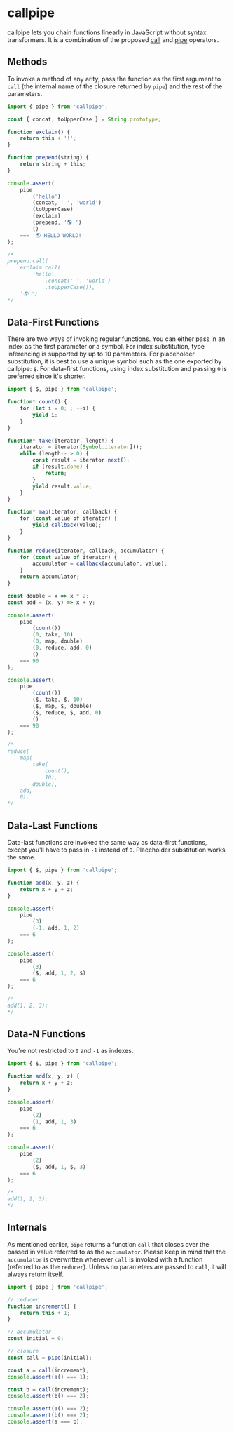 # callpipe

callpipe lets you chain functions linearly in JavaScript without syntax transformers. It is a combination of the proposed [call](https://github.com/tc39/proposal-call-this) and [pipe](https://github.com/tc39/proposal-pipeline-operator) operators.

## Methods

To invoke a method of any arity, pass the function as the first argument to `call` (the internal name of the closure returned by `pipe`) and the rest of the parameters.

```js
import { pipe } from 'callpipe';

const { concat, toUpperCase } = String.prototype;

function exclaim() {
	return this + '!';
}

function prepend(string) {
	return string + this;
}

console.assert(
	pipe
		('hello')
		(concat, ' ', 'world')
		(toUpperCase)
		(exclaim)
		(prepend, '🌎 ')
		()
	=== '🌎 HELLO WORLD!'
);

/*
prepend.call(
	exclaim.call(
		'hello'
			.concat(' ', 'world')
			.toUpperCase()),
	'🌎 ')
*/
```

## Data-First Functions

There are two ways of invoking regular functions. You can either pass in an index as the first parameter or a symbol. For index substitution, type inferencing is supported by up to 10 parameters. For placeholder substitution, it is best to use a unique symbol such as the one exported by callpipe: `$`. For data-first functions, using index substitution and passing `0` is preferred since it's shorter.

```js
import { $, pipe } from 'callpipe';

function* count() {
	for (let i = 0; ; ++i) {
		yield i;
	}
}

function* take(iterator, length) {
	iterator = iterator[Symbol.iterator]();
	while (length-- > 0) {
		const result = iterator.next();
		if (result.done) {
			return;
		}
		yield result.value;
	}
}

function* map(iterator, callback) {
	for (const value of iterator) {
		yield callback(value);
	}
}

function reduce(iterator, callback, accumulator) {
	for (const value of iterator) {
		accumulator = callback(accumulator, value);
	}
	return accumulator;
}

const double = x => x * 2;
const add = (x, y) => x + y;

console.assert(
	pipe
		(count())
		(0, take, 10)
		(0, map, double)
		(0, reduce, add, 0)
		()
	=== 90
);

console.assert(
	pipe
		(count())
		($, take, $, 10)
		($, map, $, double)
		($, reduce, $, add, 0)
		()
	=== 90
);

/*
reduce(
	map(
		take(
			count(),
			10),
		double),
	add,
	0);
*/
```

## Data-Last Functions

Data-last functions are invoked the same way as data-first functions, except you'll have to pass in `-1` instead of `0`. Placeholder substitution works the same.

```js
import { $, pipe } from 'callpipe';

function add(x, y, z) {
	return x + y + z;
}

console.assert(
	pipe
		(3)
		(-1, add, 1, 2)
	=== 6
);

console.assert(
	pipe
		(3)
		($, add, 1, 2, $)
	=== 6
);

/*
add(1, 2, 3);
*/
```

## Data-N Functions

You're not restricted to `0` and `-1` as indexes.

```js
import { $, pipe } from 'callpipe';

function add(x, y, z) {
	return x + y + z;
}

console.assert(
	pipe
		(2)
		(1, add, 1, 3)
	=== 6
);

console.assert(
	pipe
		(2)
		($, add, 1, $, 3)
	=== 6
);

/*
add(1, 2, 3);
*/
```

## Internals

As mentioned earlier, `pipe` returns a function `call` that closes over the passed in value referred to as the `accumulator`. Please keep in mind that the `accumulator` is overwritten whenever `call` is invoked with a function (referred to as the `reducer`). Unless no parameters are passed to `call`, it will always return itself.

```js
import { pipe } from 'callpipe';

// reducer
function increment() {
	return this + 1;
}

// accumulator
const initial = 0;

// closure
const call = pipe(initial);

const a = call(increment);
console.assert(a() === 1);

const b = call(increment);
console.assert(b() === 2);

console.assert(a() === 2);
console.assert(b() === 2);
console.assert(a === b);
```
